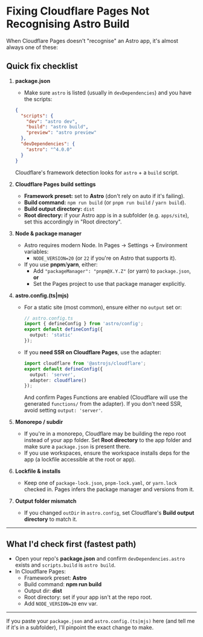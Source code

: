 # Fixing Cloudflare Pages Not Recognising Astro Build

When Cloudflare Pages doesn't "recognise" an Astro app, it's almost
always one of these:

## Quick fix checklist

1.  **package.json**

    -   Make sure `astro` is listed (usually in `devDependencies`) and
        you have the scripts:

    ``` json
    {
      "scripts": {
        "dev": "astro dev",
        "build": "astro build",
        "preview": "astro preview"
      },
      "devDependencies": {
        "astro": "^4.0.0"
      }
    }
    ```

    Cloudflare's framework detection looks for `astro` + a `build`
    script.

2.  **Cloudflare Pages build settings**

    -   **Framework preset:** set to **Astro** (don't rely on auto if
        it's failing).
    -   **Build command:** `npm run build` (or `pnpm run build` /
        `yarn build`).
    -   **Build output directory:** `dist`
    -   **Root directory:** if your Astro app is in a subfolder
        (e.g. `apps/site`), set this accordingly in "Root directory".

3.  **Node & package manager**

    -   Astro requires modern Node. In Pages → Settings → Environment
        variables:
        -   `NODE_VERSION=20` (or `22` if you're on Astro that supports
            it).
    -   If you use **pnpm**/**yarn**, either:
        -   Add `"packageManager": "pnpm@X.Y.Z"` (or yarn) to
            `package.json`, **or**
        -   Set the Pages project to use that package manager
            explicitly.

4.  **astro.config.(ts\|mjs)**

    -   For a static site (most common), ensure either no `output` set
        or:

        ``` ts
        // astro.config.ts
        import { defineConfig } from 'astro/config';
        export default defineConfig({
          output: 'static'
        });
        ```

    -   If you **need SSR on Cloudflare Pages**, use the adapter:

        ``` ts
        import cloudflare from '@astrojs/cloudflare';
        export default defineConfig({
          output: 'server',
          adapter: cloudflare()
        });
        ```

        And confirm Pages Functions are enabled (Cloudflare will use the
        generated `functions/` from the adapter). If you don't need SSR,
        avoid setting `output: 'server'`.

5.  **Monorepo / subdir**

    -   If you're in a monorepo, Cloudflare may be building the repo
        root instead of your app folder. Set **Root directory** to the
        app folder and make sure a `package.json` is present there.
    -   If you use workspaces, ensure the workspace installs deps for
        the app (a lockfile accessible at the root or app).

6.  **Lockfile & installs**

    -   Keep one of `package-lock.json`, `pnpm-lock.yaml`, or
        `yarn.lock` checked in. Pages infers the package manager and
        versions from it.

7.  **Output folder mismatch**

    -   If you changed `outDir` in `astro.config`, set Cloudflare's
        **Build output directory** to match it.

------------------------------------------------------------------------

## What I'd check first (fastest path)

-   Open your repo's **package.json** and confirm
    `devDependencies.astro` exists and `scripts.build` is `astro build`.
-   In Cloudflare Pages:
    -   Framework preset: **Astro**
    -   Build command: **npm run build**
    -   Output dir: **dist**
    -   Root directory: set if your app isn't at the repo root.
    -   Add `NODE_VERSION=20` env var.

------------------------------------------------------------------------

If you paste your `package.json` and `astro.config.(ts|mjs)` here (and
tell me if it's in a subfolder), I'll pinpoint the exact change to make.
